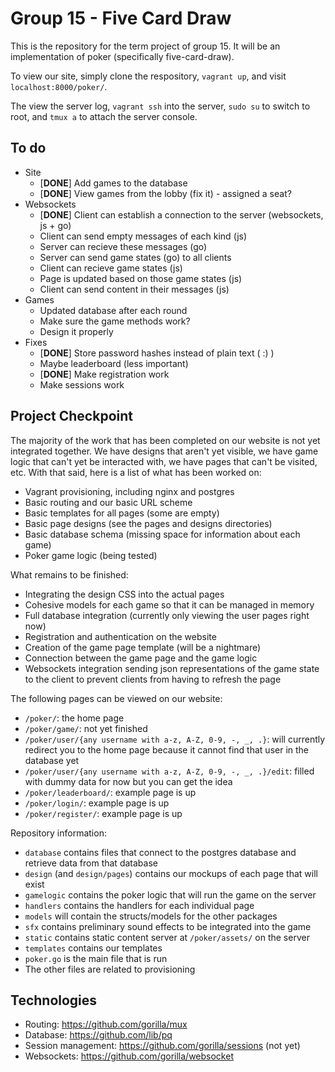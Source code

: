 # Group 15 - Five Card Draw

This is the repository for the term project of group 15. It will be an implementation of poker (specifically five-card-draw).

To view our site, simply clone the respository, `vagrant up`, and visit `localhost:8000/poker/`.

The view the server log, `vagrant ssh` into the server, `sudo su` to switch to root, and `tmux a` to attach the server console.

## To do

* Site
	* [**DONE**] Add games to the database
	* [**DONE**] View games from the lobby (fix it) - assigned a seat?
* Websockets
	* [**DONE**] Client can establish a connection to the server (websockets, js + go)
	* Client can send empty messages of each kind (js)
	* Server can recieve these messages (go)
	* Server can send game states (go) to all clients
	* Client can recieve game states (js)
	* Page is updated based on those game states (js)
	* Client can send content in their messages (js)
* Games
	* Updated database after each round
	* Make sure the game methods work?
	* Design it properly
* Fixes
	* [**DONE**] Store password hashes instead of plain text ( :) )
	* Maybe leaderboard (less important)
	* [**DONE**] Make registration work
	* Make sessions work

## Project Checkpoint

The majority of the work that has been completed on our website is not yet integrated together. We have designs that aren't yet visible, we have game logic that can't yet be interacted with, we have pages that can't be visited, etc. With that said, here is a list of what has been worked on:

* Vagrant provisioning, including nginx and postgres
* Basic routing and our basic URL scheme
* Basic templates for all pages (some are empty)
* Basic page designs (see the pages and designs directories)
* Basic database schema (missing space for information about each game)
* Poker game logic (being tested)

What remains to be finished:

* Integrating the design CSS into the actual pages
* Cohesive models for each game so that it can be managed in memory
* Full database integration (currently only viewing the user pages right now)
* Registration and authentication on the website
* Creation of the game page template (will be a nightmare)
* Connection between the game page and the game logic 
* Websockets integration sending json representations of the game state to the client to prevent clients from having to refresh the page

The following pages can be viewed on our website:

* `/poker/`: the home page
* `/poker/game/`: not yet finished
* `/poker/user/{any username with a-z, A-Z, 0-9, -, _, .}`: will currently redirect you to the home page because it cannot find that user in the database yet
* `/poker/user/{any username with a-z, A-Z, 0-9, -, _, .}/edit`: filled with dummy data for now but you can get the idea
* `/poker/leaderboard/`: example page is up
* `/poker/login/`: example page is up
* `/poker/register/`: example page is up

Repository information:

* `database` contains files that connect to the postgres database and retrieve data from that database
* `design` (and `design/pages`) contains our mockups of each page that will exist
* `gamelogic` contains the poker logic that will run the game on the server
* `handlers` contains the handlers for each individual page
* `models` will contain the structs/models for the other packages
* `sfx` contains preliminary sound effects to be integrated into the game
* `static` contains static content server at `/poker/assets/` on the server
* `templates` contains our templates
* `poker.go` is the main file that is run
* The other files are related to provisioning

## Technologies

* Routing: https://github.com/gorilla/mux
* Database: https://github.com/lib/pq
* Session management: https://github.com/gorilla/sessions (not yet)
* Websockets: https://github.com/gorilla/websocket

